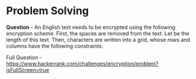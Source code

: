 # Problem Solving

**Question** - An English text needs to be encrypted using the following encryption scheme.
First, the spaces are removed from the text. Let  be the length of this text.
Then, characters are written into a grid, whose rows and columns have the following constraints:

Full Question - https://www.hackerrank.com/challenges/encryption/problem?isFullScreen=true

